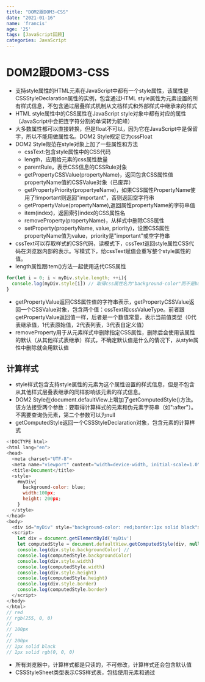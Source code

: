 ```yaml
---
title: "DOM2跟DOM3-CSS"
date: "2021-01-16"
name: 'francis'
age: '25'
tags: [JavaScript回顾]
categories: JavaScript
---
```


# DOM2跟DOM3-CSS

- 支持style属性的HTML元素在JavaScript中都有一个style属性，该属性是CSSStyleDeclaration属性的实例，包含通过HTML style属性为元素设置的所有样式信息，不包含通过层叠样式机制从文档样式和外部样式中继承来的样式
- HTML style属性中的CSS属性在JavaScript style对象中都有对应的属性（JavaScript中会把连字符分割的单词转为驼峰）
- 大多数属性都可以直接转换，但是float不可以，因为它在JavaScript中是保留字，所以不能用做属性名。DOM2 Style规定它为cssFloat
- DOM2 Style规范在style对象上加了一些属性和方法
  - cssText:包含style属性中的CSS代码
  - length，应用给元素的css属性数量
  - parentRule，表示CSS信息的CSSRule对象
  - getPropertyCSSValue(propertyName)，返回包含CSS属性值propertyName值的CSSValue对象（已废弃）
  - getPropertyPriority(propertyeName)，如果CSS属性PropertyName使用了!important则返回"important"，否则返回空字符串
  - getPropertyValue(propertyName),返回属性propertyName的字符串值
  - item(index)，返回索引index的CSS属性名
  - removeProperty(propertyName)，从样式中删除CSS属性
  - setProperty(propertyName, value, priority)，设置CSS属性propertyName值为value，priority是"important"或空字符串
- cssText可以存取样式的CSS代码，读模式下，cssText返回style属性CSS代码在浏览器内部的表示。写模式下，给cssText赋值会重写整个style属性的值。
- length属性跟item()方法一起使用迭代CSS属性

```js
for(let i = 0; i < myDiv.style.length; ++i){
  console.log(myDiv.style[i]) // 取得css属性名为"background-color"而不是backgroundColor
}
```
<!--more-->
- getPropertyValue返回CSS属性值的字符串表示，getPropertyCSSValue返回一个CSSValue对象，包含两个值：cssText和cssValueType。前者跟getPropertyValue返回值一样，后者是一个数值常量，表示当前值类型（0代表继承值，1代表原始值，2代表列表，3代表自定义值）
- removeProperty用于从元素样式中删除指定CSS属性，删除后会使用该属性的默认（从其他样式表继承）样式，不确定默认值是什么的情况下，从style属性中删除就会用默认值

## 计算样式

- style样式包含支持style属性的元素为这个属性设置的样式信息，但是不包含从其他样式层叠表继承的同样影响该元素的样式信息。
- DOM2 Style在document.defaultView上增加了getComputedStyle()方法。该方法接受两个参数：要取得计算样式的元素和伪元素字符串（如":after"）。不需要查询伪元素，第二个参数可以为null
- getComputedStyle返回一个CSSStyleDeclaration对象，包含元素的计算样式

```js
<!DOCTYPE html>
<html lang="en">
<head>
  <meta charset="UTF-8">
  <meta name="viewport" content="width=device-width, initial-scale=1.0">
  <title>Document</title>
  <style>
    #myDiv{
      background-color: blue;
      width:100px;
      height: 200px;
    }
  </style>
</head>
<body>
  <div id="myDiv" style="background-color: red;border:1px solid black"></div>
  <script>
    let div = document.getElementById('myDiv')
    let computedStyle = document.defaultView.getComputedStyle(div, null)
    console.log(div.style.backgroundColor) // 
    console.log(computedStyle.backgroundColor)
    console.log(div.style.width)
    console.log(computedStyle.width)
    console.log(div.style.height)
    console.log(computedStyle.height)
    console.log(div.style.border)
    console.log(computedStyle.border)
  </script>
</body>
</html>
// red
// rgb(255, 0, 0)
// 
// 100px
//
// 200px
// 1px solid black
// 1px solid rgb(0, 0, 0)
```

- 所有浏览器中，计算样式都是只读的，不可修改，计算样式还会包含默认值
- CSSStyleSheet类型表示CSS样式表，包括使用<link>元素和通过<style>元素定义的样式。这两个元素本身是HTMLLinkElement和HTMLStyleElement。CSSStyleSheet类型是通用样式表类型。CSSStyleSheet类型的实例是一个只读对象
- CSSStyle继承StyleSheet，以下为继承的属性
  - disabled:布尔值，样式表是否被禁用，设置为true会禁用样式表
  - href:如果是link包含的样式表，返回样式表的URL，否则返回null
  - media:样式表支持的媒体类型集合，集合有一个length属性和item()方法，如果样式表可用于所有媒体，就返回空列表
  - ownerNode,指向拥有当前样式表的节点，在HTML中要么是link元素要么是style元素。如果当前样式表是@import被包含在另一个样式表中，则这个值是null
  - parentStyleSheet，如果当前样式是通过@import被包含在另一个样式表中，这个属性指向导入它的样式表
  - title,ownerNode的title属性
  - type,字符串，表示样式表的类型，CSS样式表就是"text/css"
- 以上属性除了disabled，其他都是只读的，除了以上继承属性，还支持下属性和方法
  - cssRules，当前样式表包含的样式规则的集合
  - ownerRule:如果样式表是使用@import导入，指向导入规则，否则指向null
  - deleteRule(index)，在指定位置删除cssRules中的规则
  - insertRule(rule, index),在指定位置向cssRules中插入规则
- document.styleSheets表示文档中可用的样式表的集合
- CSSRule类型表示样式表中的一条规则，很多类型都继承它，最常用的是表示样式信息的CSSStyleRule，以下是CSSStyleRule对线上可用的属性
  - cssText，返回整个规则的文本。返回的文本可能跟实际的不一样，Safari始终会把所有字母转为小写
  - parentRule,如果这条规则被其他规则包含，就指向包含规则，否则指向null
  - parentStyleSheet,包含当前规则的样式表
  - selectText，返回规则的选择符文本，可能与样式表中的文本不一样。在Opera中是可修改的
  - style，返回CSSStyleDecalaration对象，可以设置和获取当前规则中的样式
  - type,数值常量，表示规则类型，样式规则，始终为1
- cssText与style.cssText类似，前者包含选择符文本和环绕样式的大括号，后者只包含样式生命，cssText是只读的，style.cssText是可以被重写的
- DOM中，可以使用insertRule来向样式表插入新规则，接受两个参数：规则的文本和表示插入未知的索引值

```js
let sheet = document.styleSheets[0]
sheet.insertRule("body{ background-color: silver }", 0)
```

- 上面例子中这条规则作为样式表的第一条规则插入
- 支持从样式表中删除规则的DOM方法deleteRule()，接受一个参数，要删除的索引

## 元素尺寸

- 这咯的属性和方法并不是DOM2 Style中定义的，但是与HTML元素样式有关。IE率先增加了一些属性，这些属性已经得到所有主流浏览器支持
- 偏移尺寸：包含元素在屏幕上占用的所有视觉空间。元素在页面山的视觉空间由高度与宽度决定，包括所有内边距、滚动条和边框
  - offsetHeight: 元素在垂直方向上占用的像素尺寸，包括它的高度、水品滚动条高度（如果可见）和上下边框的高度
  - offsetLeft: 元素左边框外侧距离包含元素左边框内侧的像素数
  - offsetTop:元素上边框外侧距离包含元素上边框内侧的像素数
  - offsetWidth:元素在水平方向上占用的像素尺寸，包含它的宽度、垂直滚动条宽度和左右边框宽度
- offsetLeft和offsetTop是相对于包含元素的，包含元素保存在offsetParent属性中。offsetParent不一定是parentNode。比如<td>元素的offsetParent是table元素，因为table是节点中第一个提供尺寸的元素
- 要确定一个元素在页面中的偏移量，可以将它的offsetLeft和offsetTop分别于offsetParent的相同属性相加，一直到更元素

```js
function getElementLeft(element){
  let actualLeft = element.offsetLeft
  let current = element.offsetParent
  while(current !== null) {
    actualLeft += current.offsetLeft
    current = offsetParent
  }
  return actualLeft
}
```

- 对于CSS布局的页面，这个函数很精确，对使用表格和内嵌窗格的页面，返回值会不相同
- 所有偏移尺寸都是只读的，每次访问都会重新计算
- 元素的客户端尺寸：客户端尺寸只有clientWidth和clientHeight
  - clientWidth是内容区宽度加左右内边距的宽度
  - clientHeight是内容区高度加上下内边距的高度
- 客户端尺寸实际上就是元素内部的空间，不包含滚动条占用的空间，最常用的是确定浏览器视口尺寸，及document.documentElement的clientWidth和clientHeight
- 滚动尺寸：提供了元素滚动距离的信息
  - scrollHeight:没有滚动条出现时，元素内容的总高度
  - scrollLeft:内容区左侧隐藏的像素数，设置这个属性可以改变元素的滚动位置
  - scrollTop:内容区顶部隐藏的像素数，设置这个属性可以改变元素的滚动位置
  - scrollWidth:没有滚动条出现时，元素内容的总宽度
- scrollWidth和scrollHeight可以确定元素的实际尺寸
- scrollWidth和scrollHeight等于文档内容的宽度，而clientWidth和clientHeight等于视口的大小
- scrollLeft个scrollTop用于确定当前元素的滚动位置或者设置滚动位置，这两个属性表示已经滚动不可见的元素的高度
- 浏览器在每个元素上暴露了getBoundingClientRect()方法，返回一个DOMRect对象，包含六个属性：left、top、right、bottom、height、width

## 遍历

- DOM2 Traversal and Range定义了两个类型用于辅助遍历：NodeIterator和TreeWalker对DOM结构的深度遍历优先
- NodeIterator通过document.createNodeIterator()，接受以下4个参数
  - root，作为遍历根节点的节点
  - whatToShow,数值代码，表示应该访问哪些节点
  - filter，NodeFilter对象或函数，表示是否接收或跳过特定节点
  - entityReferenceExpansion，布尔值，表示是否拓展实体引用。这个参数在HTML文档中没有效果
- whatToShow参数是一个位掩码，通过应用一个或多个过滤器来指定访问哪些节点。常量是在NodeFilter中定义的
  - NodeFilter.SHOW_ALL，所有节点
  - NodeFilter.SHOW_ELEMENT，元素节点
  - NodeFilter.SHOW_ATTRIBUTE，属性节点，DOM结构中用不到
  - NodeFilter.SHOW_TEXT,文本节点
  - NodeFilter.SHOW_CDATA_SECTION,CData区块节点，不在HTML页面使用
  - NodeFilter.SHOW_ENTITY_REFERENCE,实体引用节点，不在HTML页面使用
  - NodeFilter.SHOW_PROCESSING_INSTRUCTION，处理指令节点，不在HTML页面使用
  - NodeFilter.SHOW_COMMENT，注释节点
  - NodeFilter.SHOW_DOCUMENT，文档节点
  - NodeFilter.SHOW_DOCUMENT_TYPE,文档类型节点
  - NodeFilter.SHOW_DOCUMENT_FRAGMENT，文档片段节点，不在HTML页面使用
  - NodeFilter.SHOW_NOTATION,记号节点，不在HTML页面使用
- 除了NodeFilter.SHOW_ALL之外，都可以组合使用

```js
let whatToShow = NodeFilter.SHOW_ELEMENT | NodeFilter.SHOW_TEXT
```

- createNodeIterator()方法的filter参数可以用来指定自定义NodeFilter对象，或者一个作为节点过滤器的函数。NodeFilter对象只有一个方法acceptNode()，如果给定节点应该访问就返回NodeFilter.FILTER_ACCEPT，否则返回NodeFilter.FILTER_SKIP。因为NodeFilter是抽象类，不可创建势力

```js
let filter = {
  acceptNode(node) {
    return node.tagName.toLowerCase() === 'p' ? NodeFilter.FILTER_ACCEPT : NodeFilter.FILTER_SKIP
  }
}

// 或者直接用函数
function filter(node){
  return node.tagName.toLowerCase() === 'p' ? NodeFilter.FILTER_ACCEPT : NodeFilter.FILTER_SKIP
}
let iterator = document.createNodeIterator(root, NodeFilter.SHOW_ELEMENT, filter, false)
```

- filter参数也可以是一个函数，与acceptNode形式一样，返回对应的属性值
- 如果不需要指定过滤器，可以直接传入null
- NodeIterator有两个主要方法是nextNode()跟previouseNode()。
- nextNode在DOM子树中以深度优先方法前进一步，而previousNode则是后退一步。创建NodeIterator对象时会有一个内部指针指向根节点，因此第一次调用时nextNode()返回根节点。当遍历到最后一个节点时，nextNode返回null，previousNode当遍历到最后一个节点时，调用previousNode返回遍历的根节点时，再次调用返回null
- TreeWalker是NodeIterator的高级版，除了同样的NextNode和previousNode外，新增了在DOM中向不同方向遍历的方法
  - parentNode():遍历到当前节点的父节点
  - firstChild():遍历到当前节点的第一个子节点
  - lastChild():遍历到当前节点的最后一个子节点
  - nextSibling():遍历到当前节点的下一个同胞节点
  - previousSibling():遍历到当前节点的上一个同胞节点
- document.createTreeWalker方法来创建TreeWalker实例，接受与document.createNodeIterator一样的参数，两者很相似，所以经常会使用TreeWalker替代NodeIterator
- 不同的是，节点过滤器（filter）除了可以返回NodeFilter.FILTER_ACCEPT跟NodeFilter.FILTER_SKIP，还可以返回NodeFilter.FILTER_REJECT。
- 在使用NodeItertor时，NodeFilter.FILTER_SKIP与NodeFilter.FILTER_REJECT是一样的。在使用TreeWalker时，NodeFilter.FILTER_SKIP表示跳过该节点，访问子树中的下一个节点，而NodeFilter.FILTER_REJECT表示跳过该节点及节点的整个子树
